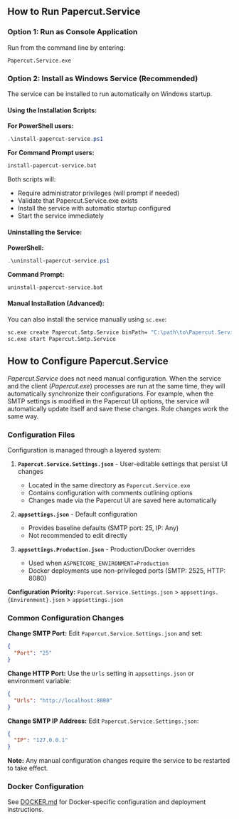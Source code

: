 ## How to Run Papercut.Service

### Option 1: Run as Console Application
Run from the command line by entering:
```
Papercut.Service.exe
```

### Option 2: Install as Windows Service (Recommended)

The service can be installed to run automatically on Windows startup.

#### Using the Installation Scripts:

**For PowerShell users:**
```powershell
.\install-papercut-service.ps1
```

**For Command Prompt users:**
```cmd
install-papercut-service.bat
```

Both scripts will:
- Require administrator privileges (will prompt if needed)
- Validate that Papercut.Service.exe exists
- Install the service with automatic startup configured
- Start the service immediately

#### Uninstalling the Service:

**PowerShell:**
```powershell
.\uninstall-papercut-service.ps1
```

**Command Prompt:**
```cmd
uninstall-papercut-service.bat
```

#### Manual Installation (Advanced):
You can also install the service manually using `sc.exe`:
```cmd
sc.exe create Papercut.Smtp.Service binPath= "C:\path\to\Papercut.Service.exe" DisplayName= "Papercut SMTP Service" start= auto
sc.exe start Papercut.Smtp.Service
```

## How to Configure Papercut.Service

_Papercut.Service_ does not need manual configuration. When the service and the client (_Papercut.exe_) processes are run at the same time, they will automatically synchronize their configurations. For example, when the SMTP settings is modified in the Papercut UI options, the service will automatically update itself and save these changes. Rule changes work the same way.

### Configuration Files

Configuration is managed through a layered system:

1. **`Papercut.Service.Settings.json`** - User-editable settings that persist UI changes
   - Located in the same directory as `Papercut.Service.exe`
   - Contains configuration with comments outlining options
   - Changes made via the Papercut UI are saved here automatically

2. **`appsettings.json`** - Default configuration
   - Provides baseline defaults (SMTP port: 25, IP: Any)
   - Not recommended to edit directly

3. **`appsettings.Production.json`** - Production/Docker overrides
   - Used when `ASPNETCORE_ENVIRONMENT=Production`
   - Docker deployments use non-privileged ports (SMTP: 2525, HTTP: 8080)

**Configuration Priority:** `Papercut.Service.Settings.json` > `appsettings.{Environment}.json` > `appsettings.json`

### Common Configuration Changes

**Change SMTP Port:**
Edit `Papercut.Service.Settings.json` and set:
```json
{
  "Port": "25"
}
```

**Change HTTP Port:**
Use the `Urls` setting in `appsettings.json` or environment variable:
```json
{
  "Urls": "http://localhost:8080"
}
```

**Change SMTP IP Address:**
Edit `Papercut.Service.Settings.json`:
```json
{
  "IP": "127.0.0.1"
}
```

**Note:** Any manual configuration changes require the service to be restarted to take effect.

### Docker Configuration

See [DOCKER.md](../../DOCKER.md) for Docker-specific configuration and deployment instructions.
